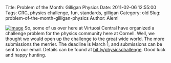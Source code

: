 Title: Problem of the Month: Gilligan Physics
Date: 2011-02-06 12:55:00
Tags: CRC, physics challenge, fun, standards, gilligan
Category: old
Slug: problem-of-the-month-gilligan-physics
Author: Alemi


[![image](http://1.bp.blogspot.com/_YOjDhtygcuA/TU7ghJWo1oI/AAAAAAAAAQg/PCnPJ4aM9Ig/s320/coconut.jpg)](http://1.bp.blogspot.com/_YOjDhtygcuA/TU7ghJWo1oI/AAAAAAAAAQg/PCnPJ4aM9Ig/s1600/coconut.jpg)
So, some of us over here at Virtuosi Central have organized a challenge
problem for the physics community here at Cornell. Well, we thought we
would open up the challenge to the great wide world. The more
submissions the merrier. The deadline is March 1, and submissions can be
sent to our email. Details can be found at
[bit.ly/physicschallenge](http://bit.ly/physicschallenge). Good luck and
happy hunting.
